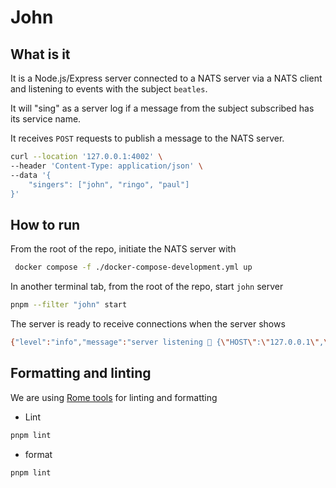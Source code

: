 # John

## What is it

It is a Node.js/Express server connected to a NATS server via a NATS client and listening to events with the subject `beatles`.

It will "sing" as a server log if a message from the subject subscribed has its service name.

It receives `POST` requests to publish a message to the NATS server.

```sh
curl --location '127.0.0.1:4002' \
--header 'Content-Type: application/json' \
--data '{
    "singers": ["john", "ringo", "paul"]
}'
```

## How to run

From the root of the repo, initiate the NATS server with

```sh
 docker compose -f ./docker-compose-development.yml up
```

In another terminal tab, from the root of the repo, start `john` server

```sh
pnpm --filter "john" start
```

The server is ready to receive connections when the server shows

```sh
{"level":"info","message":"server listening 📡 {\"HOST\":\"127.0.0.1\",\"PORT\":\"4002\"}","timestamp":"2023-05-29T09:09:53.179Z"}
```

## Formatting and linting

We are using [Rome tools](https://rome.tools/) for linting and formatting

- Lint

```sh
pnpm lint
```

- format

```sh
pnpm lint
```
